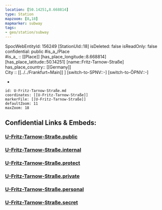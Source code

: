 ```yaml
---
location: [50.14251,8.668814] 
type: Station 
mapzoom: [8,18] 
mapmarker: subway 
tags:
- geo/station/subway
---
```

SpocWebEntityId: 156249
[StationUId::18] 
isDeleted: false
isReadOnly: false
confidential: public
#is_a_/Place  
#is_a_ :: [[Place]] 
[has_place_longitude::8.668814] 
[has_place_latitude::50.14251] 
[name::Fritz-Tarnow-Straße] 
has_place_country:: [[Germany]]  
City :: [[../../Frankfurt~Main]] ] 
[switch-to-SPNV::-] 
[switch-to-ÖPNV::-] 

-

```leaflet
id: U-Fritz-Tarnow-Straße.md
coordinates: [[U-Fritz-Tarnow-Straße]] 
markerFile: [[U-Fritz-Tarnow-Straße]] 
defaultZoom: 11 
maxZoom: 18
```


## Confidential Links & Embeds: 

### [U-Fritz-Tarnow-Straße.public](/_public/\Earth\Continent\Europe\Europe~Central\Germany\Germany~West\Hessen\counties~Hessen\Frankfurt~Main\Stations-FFM~UU-Fritz-Tarnow-Straße.public.md) 

### [U-Fritz-Tarnow-Straße.internal](/_internal/\Earth\Continent\Europe\Europe~Central\Germany\Germany~West\Hessen\counties~Hessen\Frankfurt~Main\Stations-FFM~UU-Fritz-Tarnow-Straße.internal.md) 

### [U-Fritz-Tarnow-Straße.protect](/_protect/\Earth\Continent\Europe\Europe~Central\Germany\Germany~West\Hessen\counties~Hessen\Frankfurt~Main\Stations-FFM~UU-Fritz-Tarnow-Straße.protect.md) 

### [U-Fritz-Tarnow-Straße.private](/_private/\Earth\Continent\Europe\Europe~Central\Germany\Germany~West\Hessen\counties~Hessen\Frankfurt~Main\Stations-FFM~UU-Fritz-Tarnow-Straße.private.md) 

### [U-Fritz-Tarnow-Straße.personal](/_personal/\Earth\Continent\Europe\Europe~Central\Germany\Germany~West\Hessen\counties~Hessen\Frankfurt~Main\Stations-FFM~UU-Fritz-Tarnow-Straße.personal.md) 

### [U-Fritz-Tarnow-Straße.secret](/_secret/\Earth\Continent\Europe\Europe~Central\Germany\Germany~West\Hessen\counties~Hessen\Frankfurt~Main\Stations-FFM~UU-Fritz-Tarnow-Straße.secret.md)

